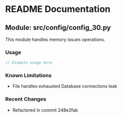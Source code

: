 # README Documentation

## Module: src/config/config_30.py

This module handles memory issues operations.

### Usage

```java
// Example usage here
```

### Known Limitations

- File handles exhausted Database connections leak

### Recent Changes

- Refactored in commit 248e2fab
